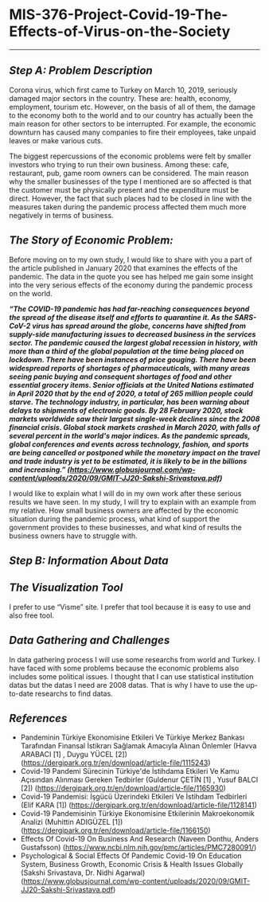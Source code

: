 # MIS-376-Project-Covid-19-The-Effects-of-Virus-on-the-Society
--------------------------------------------------------------------------------------------------------------------------------------------------------------------------------
## *Step A: Problem Description*

Corona virus, which first came to Turkey on March 10, 2019, seriously damaged major sectors in the country. These are: health, economy, employment, tourism etc. However, on the basis of all of them, the damage to the economy both to the world and to our country has actually been the main reason for other sectors to be interrupted. For example, the economic downturn has caused many companies to fire their employees, take unpaid leaves or make various cuts.

The biggest repercussions of the economic problems were felt by smaller investors who trying to run their own business. Among these: cafe, restaurant, pub, game room owners can be considered. The main reason why the smaller businesses of the type I mentioned are so affected is that the customer must be physically present and the expenditure must be direct. However, the fact that such places had to be closed in line with the measures taken during the pandemic process affected them much more negatively in terms of business.

## *The Story of Economic Problem:*

Before moving on to my own study, I would like to share with you a part of the article published in January 2020 that examines the effects of the pandemic. The data in the quote you see has helped me gain some insight into the very serious effects of the economy during the pandemic process on the world.

***“The COVID-19 pandemic has had far-reaching consequences beyond the spread of the disease itself and efforts to quarantine it. As the SARS-CoV-2 virus has spread around the globe, concerns have shifted from supply-side manufacturing issues to decreased business in the services sector. The pandemic caused the largest global recession in history, with more than a third of the global population at the time being placed on lockdown. There have been instances of price gouging. There have been widespread reports of shortages of pharmaceuticals, with many areas seeing panic buying and consequent shortages of food and other essential grocery items. Senior officials at the United Nations estimated in April 2020 that by the end of 2020, a total of 265 million people could starve. The technology industry, in particular, has been warning about delays to shipments of electronic goods. By 28 February 2020, stock markets worldwide saw their largest single-week declines since the 2008 financial crisis. Global stock markets crashed in March 2020, with falls of several percent in the world's major indices. As the pandemic spreads, global conferences and events across technology, fashion, and sports are being cancelled or postponed while the monetary impact on the travel and trade industry is yet to be estimated, it is likely to be in the billions and increasing.” (https://www.globusjournal.com/wp-content/uploads/2020/09/GMIT-JJ20-Sakshi-Srivastava.pdf)***
    
I would like to explain what I will do in my own work after these serious results we have seen. In my study, I will try to explain with an example from my relative. How small business owners are affected by the economic situation during the pandemic process, what kind of support the government provides to these businesses, and what kind of results the business owners have to struggle with.

## *Step B: Information About Data*

## *The Visualization Tool*

I prefer to use “Visme” site. I prefer that tool because it is easy to use and also free tool. 

## *Data Gathering and Challenges*

In data gathering process I will use some researchs from world and Turkey. I have faced with some problems because the economic problems also includes some political issues. I thought that I can use statistical institution datas but the datas I need are 2008 datas. That is why I have to use the up-to-date researchs to find datas.

## *References*

- Pandeminin Türkiye Ekonomisine Etkileri Ve Türkiye Merkez Bankası Tarafından Finansal İstikrarı Sağlamak Amacıyla Alınan Önlemler (Havva ARABACI [1] , Duygu YÜCEL [2]) (https://dergipark.org.tr/en/download/article-file/1115243)
- Covid-19 Pandemi Sürecinin Türkiye'de İstihdama Etkileri Ve Kamu Açısından Alınması Gereken Tedbirler (Guldenur ÇETİN [1] , Yusuf BALCI [2]) (https://dergipark.org.tr/en/download/article-file/1165930)
- Covid-19 Pandemisi: İşgücü Üzerindeki Etkileri Ve İstihdam Tedbirleri (Elif KARA [1]) (https://dergipark.org.tr/en/download/article-file/1128141)
- Covid-19 Pandemisinin Türkiye Ekonomisine Etkilerinin Makroekonomik Analizi (Muhittin ADIGÜZEL [1]) (https://dergipark.org.tr/en/download/article-file/1166150)
- Effects Of Covid-19 On Business And Research (Naveen Donthu, Anders Gustafsson) (https://www.ncbi.nlm.nih.gov/pmc/articles/PMC7280091/)
- Psychological & Social Effects Of Pandemic Covid-19 On Education System, Business Growth, Economic Crisis & Health Issues Globally (Sakshi Srivastava, Dr. Nidhi Agarwal) (https://www.globusjournal.com/wp-content/uploads/2020/09/GMIT-JJ20-Sakshi-Srivastava.pdf)
